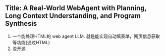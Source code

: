 ## Title: A Real-World WebAgent with Planning, Long Context Understanding, and Program Synthesis
1. 一个能处理HTML的 web agent LLM. 就是能实现自动填表单，网页信息获取等功能(通过HTML)
2. 没开源